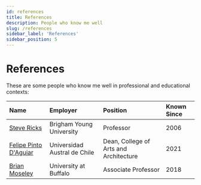 ```yaml
---
id: references
title: References
description: People who know me well
slug: /references
sidebar_label: 'References'
sidebar_position: 5
---
```


# References

These are some people who know me well in professional and educational contexts:

| Name | Employer | Position | Known Since |
|:-----|:---------|:---------|:------------|
| [Steve Ricks](https://music.byu.edu/directory/steven-ricks) | Brigham Young University | Professor | 2006 |
| [Felipe Pinto D'Aguiar](https://arquitectura-artes.uach.cl/equipo/) | Universidad Austral de Chile | Dean, College of Arts and Architecture | 2021 |
| [Brian Moseley](https://arts-sciences.buffalo.edu/music/faculty/faculty-music-area.host.html/content/shared/arts-sciences/music/new-faculty-profiles/moseley-brian.html) | University at Buffalo | Associate Professor | 2018 | 
